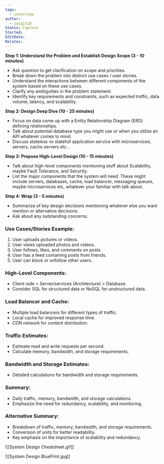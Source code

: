 ```yaml
---
tags:
  - interview
author:
  - jacgit18
Status: Capture
Started: 
EditDate: 
Relates:
---
```

**Step 1: Understand the Problem and Establish Design Scope (3 - 10 minutes)**
- Ask question to get clarification on scope and priorities.
- Break down the problem into distinct use cases / user stories.
- Understand the interactions between different components of the system based on these use cases.
- Clarify any ambiguities in the problem statement.
- Identify key requirements and constraints, such as expected traffic, data volume, latency, and scalability.

**Step 2: Design Deep Dive (10 - 25 minutes)**
- Focus on data come up with a Entity Relationship Diagram (ERD) defining relationships.
- Talk about potential database type you might use or when you utilize an API whatever comes to mind.
- Discuss stateless vs statefull application service with microservices, servers, cache servers etc..

**Step 3: Propose High-Level Design (10 - 15 minutes)**
- Talk about high-level components mentioning stuff about Scalability, maybe Fault Tolerance, and Security.
- List the major components that the system will need. These might include servers, databases, cache, load balancer, messaging queues, maybe microservices etc, whatever your familiar with talk about.

**Step 4: Wrap (3 - 5 minutes)**
- Summarize of key design decisions mentioning whatever else you want mention or alternative decisions.  
- Ask about any outstanding concerns.

### Use Cases/Stories Example:

1. User uploads pictures or videos.
2. User views uploaded photos and videos.
3. User follows, likes, and comments on posts.
4. User has a feed containing posts from friends.
5. User can block or unfollow other users.

### High-Level Components:

- Client-side > Server/services (Architecture) > Database.
- Consider SQL for structured data or NoSQL for unstructured data.


### Load Balancer and Cache:

- Multiple load balancers for different types of traffic.
- Local cache for improved response time.
- CDN network for content distribution.

### Traffic Estimates:

- Estimate read and write requests per second.
- Calculate memory, bandwidth, and storage requirements.

### Bandwidth and Storage Estimates:

- Detailed calculations for bandwidth and storage requirements.

### Summary:

- Daily traffic, memory, bandwidth, and storage calculations.
- Emphasize the need for redundancy, scalability, and monitoring.
  
### Alternative Summary:

- Breakdown of traffic, memory, bandwidth, and storage requirements.
- Conversion of units for better readability.
- Key emphasis on the importance of scalability and redundancy.

![[System Design Cheatsheet.gif]]


![[System Design BluePrint.jpg]]